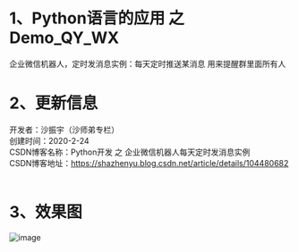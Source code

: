 # 1、Python语言的应用 之 Demo_QY_WX
企业微信机器人，定时发消息实例：每天定时推送某消息 用来提醒群里面所有人
<BR/>
# 2、更新信息
开发者：沙振宇（沙师弟专栏） <BR/>
创建时间：2020-2-24<BR/>
CSDN博客名称：Python开发 之 企业微信机器人每天定时发消息实例 <BR/> 
CSDN博客地址：https://shazhenyu.blog.csdn.net/article/details/104480682 <BR/> 
<BR/> 
# 3、效果图
![image](https://github.com/ShaShiDiZhuanLan/Demo_QY_WX/blob/master/5.png)
